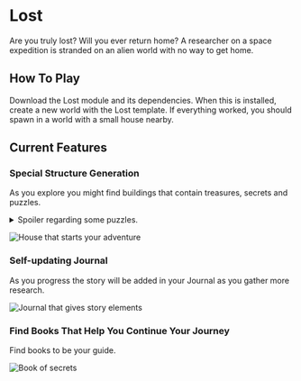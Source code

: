 # Lost

Are you truly lost? Will you ever return home?
A researcher on a space expedition is stranded on an alien world with no way to get home.  

 ## How To Play

Download the Lost module and its dependencies. When this is installed, create a new world with the Lost template. If everything worked, you should spawn in a world with a small house nearby.

## Current Features

### Special Structure Generation

As you explore you might find buildings that contain treasures, secrets and puzzles.

<details><summary>Spoiler regarding some puzzles.</summary>
<p>

Buildings are generated as you are exploring, some puzzles might require you to revisit areas.

</p>
</details>

![House that starts your adventure](https://i.imgur.com/JywAWZ2.png)

### Self-updating Journal

As you progress the story will be added in your Journal as you gather more research.

![Journal that gives story elements](https://i.imgur.com/8wCww4Q.png)

### Find Books That Help You Continue Your Journey

Find books to be your guide.

![Book of secrets](https://i.imgur.com/7Leuuni.png)
